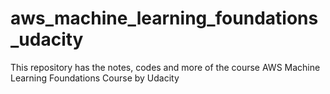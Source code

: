 # aws_machine_learning_foundations_udacity
This repository has the notes, codes and more of the course AWS Machine Learning Foundations Course by Udacity
